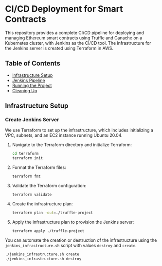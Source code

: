 # CI/CD Deployment for Smart Contracts

This repository provides a complete CI/CD pipeline for deploying and managing Ethereum smart contracts using Truffle and Ganache on a Kubernetes cluster, with Jenkins as the CI/CD tool. The infrastructure for the Jenkins server is created using Terraform in AWS.

## Table of Contents

- [Infrastructure Setup](#infrastructure-setup)
- [Jenkins Pipeline](#jenkins-pipeline)
- [Running the Project](#running-the-project)
- [Cleaning Up](#cleaning-up)

## Infrastructure Setup

### Create Jenkins Server

We use Terraform to set up the infrastructure, which includes initializing a VPC, subnets, and an EC2 instance running Ubuntu 20.04.

1. Navigate to the Terraform directory and initialize Terraform:

    ```sh
    cd terraform
    terraform init
    ```

2. Format the Terraform files:

    ```sh
    terraform fmt
    ```

3. Validate the Terraform configuration:

    ```sh
    terraform validate
    ```

4. Create the infrastructure plan:

    ```sh
    terraform plan -out=./truffle-project
    ```

5. Apply the infrastructure plan to provision the Jenkins server:

    ```sh
    terraform apply ./truffle-project
    ```

You can automate the creation or destruction of the infrastructure using the `jenkins_infrastructure.sh` script with values `destroy` and `create`.

```sh
./jenkins_infrastructure.sh create
./jenkins_infrastructure.sh destroy
